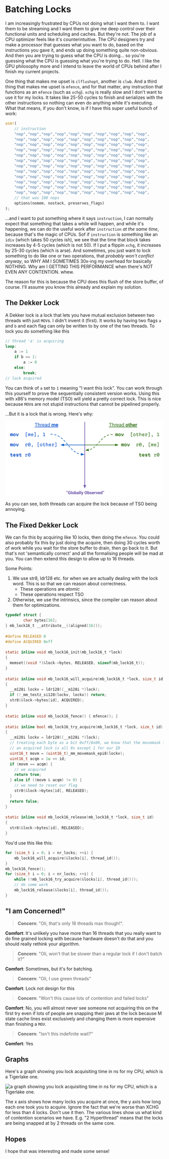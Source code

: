 # Batching Locks

I am increasingly frustrated by CPUs not doing what I want them to. I 
want them to be streaming and I want them to give me deep control over
their functional units and scheduling and caches. But they're not. The
job of a CPU optimizer feels like it's counterintuitive. The CPU 
designers try and make a processor that guesses what you want to do,
based on the instructions you gave it, and ends up doing something quite
non-obvious. And then you are trying to guess what the CPU is doing...
so you're guessing what the CPU is guessing what you're trying to do.
Hell. I like the GPU philosophy more and I intend to leave the world of
CPUs behind after I finish my current projects.

One thing that makes me upset is `clflushopt`, another is `clwb`. And a
third thing that makes me upset is `mfence`, and for that matter, any
instruction that functions as an `mfence` (such as `xchg`). `xchg` is
really slow and I don't want to use it for my locks. It takes like 
25-50 cycles to finish and serializes with the other instructions so
nothing can even do anything while it's executing. What that means, if
you don't know, is if I have this super useful bunch of work:

```rs
asm!(
    // instruction
    "nop","nop","nop","nop","nop","nop","nop","nop","nop","nop",
    "nop","nop","nop","nop","nop","nop","nop","nop","nop","nop",
    "nop","nop","nop","nop","nop","nop","nop","nop","nop","nop",
    "nop","nop","nop","nop","nop","nop","nop","nop","nop","nop",
    "nop","nop","nop","nop","nop","nop","nop","nop","nop","nop",
    "nop","nop","nop","nop","nop","nop","nop","nop","nop","nop",
    "nop","nop","nop","nop","nop","nop","nop","nop","nop","nop",
    "nop","nop","nop","nop","nop","nop","nop","nop","nop","nop",
    "nop","nop","nop","nop","nop","nop","nop","nop","nop","nop",
    "nop","nop","nop","nop","nop","nop","nop","nop","nop","nop",
    "nop","nop","nop","nop","nop","nop","nop","nop","nop","nop",
    "nop","nop","nop","nop","nop","nop","nop","nop","nop","nop",
    // that was 100 nops
    options(nomem, nostack, preserves_flags)
);
```

...and I want to put something where it says `instruction`, I can 
normally expect that something that takes a while will happen, and while
it's happening, we can do the useful work after `instruction` *at the 
same time*, because that's the magic of CPUs. Sof if `instruction` is 
something like an `idiv` (which takes 50 cycles ish), we see that the 
time that block takes increases by 4-5 cycles (which is not 50). If I
put a flippin `xchg`, it increases by 25-30 cycles (which is arse).
And sometimes, you just want to lock something to do like one or two
operations, that _probably won't conflict anyway_, so WHY AM I SOMETIMES
30x-ing my overhead for basically NOTHING. Why am I GETTING THIS 
PERFORMANCE when there's NOT EVEN ANY CONTENTION. whew.

The reason for this is because the CPU does this flush of the store 
buffer, of course. I'll assume you know this already and explain my 
solution.

## The Dekker Lock

A Dekker lock is a lock that lets you have mutual exclusion between
two threads with just `MOV`s. I didn't invent it (first). It works 
by having two flags `a` and `b` and each flag can only be written to
by one of the two threads. To lock you do something like this

```rs
// thread 'a' is acquiring
loop:
    a := 1
    if b == 1: 
        a := 0
    else:
        break;
// lock acquired
```

You can think of `a` set to `1` meaning "I want this lock". You can work
through this yourself to prove the sequentially consistent version 
works. Using this with x86's memory model (TSO) will yield a pretty 
correct lock. This is nice because `MOV`s are not stupid instructions
that cannot be pipelined properly. 

...But it is a lock that is wrong. Here's why:

![Ordering diagram showing how both threads can acquire the lock](image.png)

As you can see, both threads can acquire the lock because of TSO being
annoying.

## The Fixed Dekker Lock

We can fix this by acquiring like 10 locks, then doing the `mfence`.
You could also probably fix this by just doing the acquire, then 
doing 30 cycles worth of work while you wait for the store buffer to 
drain, then go back to it. But that's not 'semantically correct' and 
all the formalising people will be mad at you. You can then extend this
design to allow up to 16 threads.

Some Points:                                                               
1. We use str8, ldr128 etc. for when we are actually dealing with the lock 
   word. This is so that we can reason about correctness.                  
   * These operations are _atomic_                                         
   * These operations respect TSO                                          
2. Otherwise, we use the intrinsics, since the compiler can reason about   
   them for optimizations.                                                 

```c
typedef struct {
        char bytes[16];
} mb_lock16_t __attribute__((aligned(16)));

#define RELEASED 0
#define ACQUIRED 0xff

static inline void mb_lock16_init(mb_lock16_t *lock)
{
  memset((void *)&lock->bytes, RELEASED, sizeof(mb_lock16_t));
}

static inline void mb_lock16_will_acquire(mb_lock16_t *lock, size_t id)
{
  __m128i lockv = ldr128((__m128i *)lock);
  if (!_mm_testz_si128(lockv, lockv)) return;
  str8(&lock->bytes[id], ACQUIRED);
}

static inline void mb_lock16_fence() { mfence(); }

static inline bool mb_lock16_try_acquire(mb_lock16_t *lock, size_t id)
{
  __m128i lockv = ldr128((__m128i *)lock);
  // treating each byte as a bit 0xff/0x00, we know that the movemask for
  // an acquired lock is all 0s except 1 for our ID
  uint16_t movm = (uint16_t)_mm_movemask_epi8(lockv);
  uint16_t acqm = 1u << id;
  if (movm == acqm) {
    // we acquired
    return true;
  } else if ((movm & acqm) != 0) {
    // we need to reset our flag
    str8(&lock->bytes[id], RELEASED);
  }
  return false;
}

static inline void mb_lock16_release(mb_lock16_t *lock, size_t id)
{
  str8(&lock->bytes[id], RELEASED);
}
```

You'd use this like this:

```c
for (size_t i = 0; i < nr_locks; ++i) {
    mb_lock16_will_acquire(&locks[i], thread_id());
}
mb_lock16_fence();
for (size_t i = 0; i < nr_locks; ++i) {
    while (!mb_lock16_try_acquire(&locks[i], thread_id()));
    // do some work
    mb_lock16_release(&locks[i], thread_id());
}
```

## "I am Concerned!"

> **Concern**: "Oli, that's only 16 threads max though!". 

**Comfort**: It's unlikely you have more than 16 threads that you 
really want to do fine grained locking with because hardware doesn't do
that and you should really rethink your algorithm.

> **Concern**: "Oli, won't that be slower than a regular lock if I don't batch it?"

**Comfort**: Sometimes, but it's for batching.

> **Concern**: "Oli, I use green threads"

**Comfort**: Lock not design for this

> **Concern**: "Won't this cause lots of contention and failed locks"

**Comfort**: No, you will almost never see someone not acquiring this
on the first try even if lots of people are snapping their jaws at the 
lock because M state cache lines exist exclusively and changing them
is more expensive than finishing a `MOV`.

> **Concern**: "Isn't this indefinite wait?"

**Comfort**: Yes

## Graphs 

Here's a graph showing you lock acquisiting time in ns for my CPU, which
is a Tigerlake one.

![a graph showing you lock acquisiting time in ns for my CPU, which
is a Tigerlake one.](image-1.png)

The x axis shows how many locks you acquire at once, the y axis how 
long each one took you to acquire. Ignore the fact that we're worse 
than XCHG for less than 4 locks. Don't use it then. The various lines 
show us what kind of contention scenarios we have. E.g. "2 Hyperthread"
means that the locks are being snapped at by 2 threads on the same core.

## Hopes 

I hope that was interesting and made some sense!